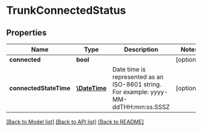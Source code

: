 # TrunkConnectedStatus

## Properties
Name | Type | Description | Notes
------------ | ------------- | ------------- | -------------
**connected** | **bool** |  | [optional] 
**connectedStateTime** | [**\DateTime**](\DateTime.md) | Date time is represented as an ISO-8601 string. For example: yyyy-MM-ddTHH:mm:ss.SSSZ | [optional] 

[[Back to Model list]](../README.md#documentation-for-models) [[Back to API list]](../README.md#documentation-for-api-endpoints) [[Back to README]](../README.md)


